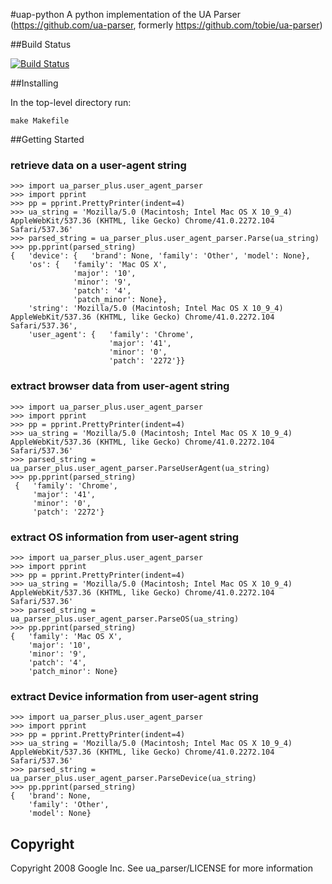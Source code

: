 #uap-python
A python implementation of the UA Parser (https://github.com/ua-parser, formerly https://github.com/tobie/ua-parser)

##Build Status

[![Build Status](https://travis-ci.org/ua-parser/uap-python.svg)](https://travis-ci.org/ua-parser/uap-python)

##Installing

In the top-level directory run:
```
make Makefile
```

##Getting Started

### retrieve data on a user-agent string
```
>>> import ua_parser_plus.user_agent_parser
>>> import pprint
>>> pp = pprint.PrettyPrinter(indent=4)
>>> ua_string = 'Mozilla/5.0 (Macintosh; Intel Mac OS X 10_9_4) AppleWebKit/537.36 (KHTML, like Gecko) Chrome/41.0.2272.104 Safari/537.36'
>>> parsed_string = ua_parser_plus.user_agent_parser.Parse(ua_string)
>>> pp.pprint(parsed_string)
{   'device': {   'brand': None, 'family': 'Other', 'model': None},
    'os': {   'family': 'Mac OS X',
              'major': '10',
              'minor': '9',
              'patch': '4',
              'patch_minor': None},
    'string': 'Mozilla/5.0 (Macintosh; Intel Mac OS X 10_9_4) AppleWebKit/537.36 (KHTML, like Gecko) Chrome/41.0.2272.104 Safari/537.36',
    'user_agent': {   'family': 'Chrome',
                      'major': '41',
                      'minor': '0',
                      'patch': '2272'}}
```


### extract browser data from user-agent string

```
>>> import ua_parser_plus.user_agent_parser
>>> import pprint
>>> pp = pprint.PrettyPrinter(indent=4)
>>> ua_string = 'Mozilla/5.0 (Macintosh; Intel Mac OS X 10_9_4) AppleWebKit/537.36 (KHTML, like Gecko) Chrome/41.0.2272.104 Safari/537.36'
>>> parsed_string = ua_parser_plus.user_agent_parser.ParseUserAgent(ua_string)
>>> pp.pprint(parsed_string)
 {   'family': 'Chrome', 
	 'major': '41', 
	 'minor': '0', 
	 'patch': '2272'}
```

### extract OS information from user-agent string

```
>>> import ua_parser_plus.user_agent_parser
>>> import pprint
>>> pp = pprint.PrettyPrinter(indent=4)
>>> ua_string = 'Mozilla/5.0 (Macintosh; Intel Mac OS X 10_9_4) AppleWebKit/537.36 (KHTML, like Gecko) Chrome/41.0.2272.104 Safari/537.36'
>>> parsed_string = ua_parser_plus.user_agent_parser.ParseOS(ua_string)
>>> pp.pprint(parsed_string)
{   'family': 'Mac OS X',
    'major': '10',
    'minor': '9',
    'patch': '4',
    'patch_minor': None}
```

### extract Device information from user-agent string


```
>>> import ua_parser_plus.user_agent_parser
>>> import pprint
>>> pp = pprint.PrettyPrinter(indent=4)
>>> ua_string = 'Mozilla/5.0 (Macintosh; Intel Mac OS X 10_9_4) AppleWebKit/537.36 (KHTML, like Gecko) Chrome/41.0.2272.104 Safari/537.36'
>>> parsed_string = ua_parser_plus.user_agent_parser.ParseDevice(ua_string)
>>> pp.pprint(parsed_string)
{   'brand': None, 
	'family': 'Other', 
	'model': None}
```


## Copyright

Copyright 2008 Google Inc. See ua_parser/LICENSE for more information 

